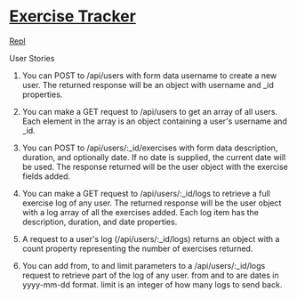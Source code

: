 # [Exercise Tracker](https://www.freecodecamp.org/learn/apis-and-microservices/apis-and-microservices-projects/exercise-tracker)

[Repl](https://boilerplate-project-exercisetracker.jainaayush01.repl.co/)

User Stories
1. You can POST to /api/users with form data username to create a new user. The returned response will be an object with username and _id properties.

2. You can make a GET request to /api/users to get an array of all users. Each element in the array is an object containing a user's username and _id.

3. You can POST to /api/users/:_id/exercises with form data description, duration, and optionally date. If no date is supplied, the current date will be used. The response returned will be the user object with the exercise fields added.

4. You can make a GET request to /api/users/:_id/logs to retrieve a full exercise log of any user. The returned response will be the user object with a log array of all the exercises added. Each log item has the description, duration, and date properties.

5. A request to a user's log (/api/users/:_id/logs) returns an object with a count property representing the number of exercises returned.

6. You can add from, to and limit parameters to a /api/users/:_id/logs request to retrieve part of the log of any user. from and to are dates in yyyy-mm-dd format. limit is an integer of how many logs to send back.
